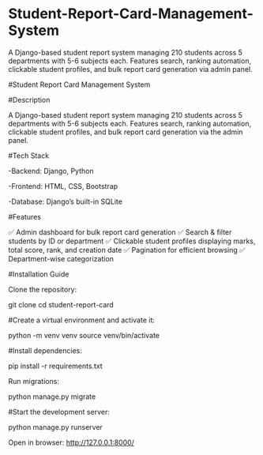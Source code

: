 # Student-Report-Card-Management-System
A Django-based student report system managing 210 students across 5 departments with 5-6 subjects each. Features search, ranking automation, clickable student profiles, and bulk report card generation via admin panel.

#Student Report Card Management System

#Description

A Django-based student report system managing 210 students across 5 departments with 5-6 subjects each. Features search, ranking automation, clickable student profiles, and bulk report card generation via the admin panel.

#Tech Stack

-Backend: Django, Python

-Frontend: HTML, CSS, Bootstrap

-Database: Django’s built-in SQLite

#Features

✅ Admin dashboard for bulk report card generation
✅ Search & filter students by ID or department
✅ Clickable student profiles displaying marks, total score, rank, and creation date
✅ Pagination for efficient browsing
✅ Department-wise categorization

#Installation Guide

Clone the repository:

git clone <repo-link>
cd student-report-card

#Create a virtual environment and activate it:

python -m venv venv
source venv/bin/activate

#Install dependencies:

pip install -r requirements.txt

Run migrations:

python manage.py migrate

#Start the development server:

python manage.py runserver

Open in browser: http://127.0.0.1:8000/

